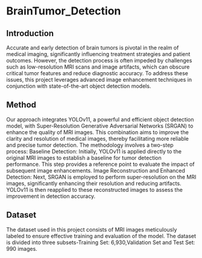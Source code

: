 # BrainTumor_Detection
## Introduction
Accurate and early detection of brain tumors is pivotal in the realm of medical imaging, significantly influencing treatment strategies and patient outcomes. However, the detection process is often impeded by challenges such as low-resolution MRI scans and image artifacts, which can obscure critical tumor features and reduce diagnostic accuracy. To address these issues, this project leverages advanced image enhancement techniques in conjunction with state-of-the-art object detection models.
## Method
Our approach integrates YOLOv11, a powerful and efficient object detection model, with Super-Resolution Generative Adversarial Networks (SRGAN) to enhance the quality of MRI images. This combination aims to improve the clarity and resolution of medical images, thereby facilitating more reliable and precise tumor detection. The methodology involves a two-step process:
Baseline Detection: Initially, YOLOv11 is applied directly to the original MRI images to establish a baseline for tumor detection performance. This step provides a reference point to evaluate the impact of subsequent image enhancements.
Image Reconstruction and Enhanced Detection: Next, SRGAN is employed to perform super-resolution on the MRI images, significantly enhancing their resolution and reducing artifacts. YOLOv11 is then reapplied to these reconstructed images to assess the improvement in detection accuracy.
## Dataset
The dataset used in this project consists of MRI images meticulously labeled to ensure effective training and evaluation of the model. The dataset is divided into three subsets-Training Set: 6,930,Validation Set and Test Set: 990 images.
